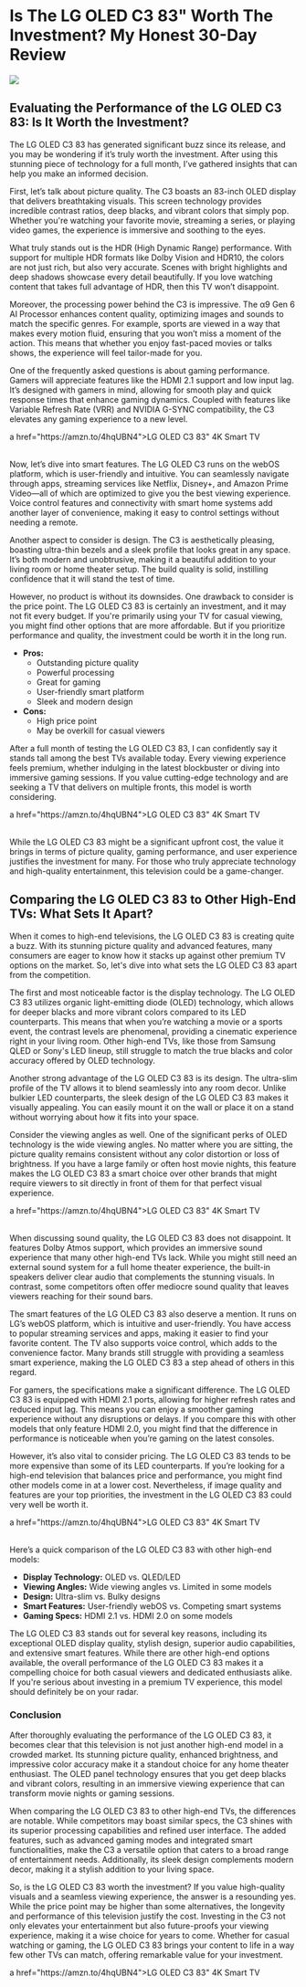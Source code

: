<h1>Is The LG OLED C3 83" Worth The Investment? My Honest 30-Day Review</h1>
<p><img src="https://articleaigenerator.com/generated_image/Is-the-LG-OLED-C3-83-Worth-the-Investment-My-Honest-30Day-Review-1741651955.png"></p>
<h2>Evaluating the Performance of the LG OLED C3 83: Is It Worth the Investment?</h2><p>The LG OLED C3 83 has generated significant buzz since its release, and you may be wondering if it’s truly worth the investment. After using this stunning piece of technology for a full month, I’ve gathered insights that can help you make an informed decision.</p>
<p>First, let’s talk about picture quality. The C3 boasts an 83-inch OLED display that delivers breathtaking visuals. This screen technology provides incredible contrast ratios, deep blacks, and vibrant colors that simply pop. Whether you're watching your favorite movie, streaming a series, or playing video games, the experience is immersive and soothing to the eyes.</p>
<p>What truly stands out is the HDR (High Dynamic Range) performance. With support for multiple HDR formats like Dolby Vision and HDR10, the colors are not just rich, but also very accurate. Scenes with bright highlights and deep shadows showcase every detail beautifully. If you love watching content that takes full advantage of HDR, then this TV won’t disappoint.</p>
<p>Moreover, the processing power behind the C3 is impressive. The α9 Gen 6 AI Processor enhances content quality, optimizing images and sounds to match the specific genres. For example, sports are viewed in a way that makes every motion fluid, ensuring that you won’t miss a moment of the action. This means that whether you enjoy fast-paced movies or talks shows, the experience will feel tailor-made for you.</p>
<p>One of the frequently asked questions is about gaming performance. Gamers will appreciate features like the HDMI 2.1 support and low input lag. It’s designed with gamers in mind, allowing for smooth play and quick response times that enhance gaming dynamics. Coupled with features like Variable Refresh Rate (VRR) and NVIDIA G-SYNC compatibility, the C3 elevates any gaming experience to a new level.</p>
a href="https://amzn.to/4hqUBN4">LG OLED C3 83" 4K Smart TV
​<br><br><p>Now, let’s dive into smart features. The LG OLED C3 runs on the webOS platform, which is user-friendly and intuitive. You can seamlessly navigate through apps, streaming services like Netflix, Disney+, and Amazon Prime Video—all of which are optimized to give you the best viewing experience. Voice control features and connectivity with smart home systems add another layer of convenience, making it easy to control settings without needing a remote.</p>
<p>Another aspect to consider is design. The C3 is aesthetically pleasing, boasting ultra-thin bezels and a sleek profile that looks great in any space. It’s both modern and unobtrusive, making it a beautiful addition to your living room or home theater setup. The build quality is solid, instilling confidence that it will stand the test of time.</p>
<p>However, no product is without its downsides. One drawback to consider is the price point. The LG OLED C3 83 is certainly an investment, and it may not fit every budget. If you're primarily using your TV for casual viewing, you might find other options that are more affordable. But if you prioritize performance and quality, the investment could be worth it in the long run.</p>
<ul>
    <li><strong>Pros:</strong>
        <ul>
            <li>Outstanding picture quality</li>
            <li>Powerful processing</li>
            <li>Great for gaming</li>
            <li>User-friendly smart platform</li>
            <li>Sleek and modern design</li>
        </ul>
    </li>
    <li><strong>Cons:</strong>
        <ul>
            <li>High price point</li>
            <li>May be overkill for casual viewers</li>
        </ul>
    </li>
</ul>
<p>After a full month of testing the LG OLED C3 83, I can confidently say it stands tall among the best TVs available today. Every viewing experience feels premium, whether indulging in the latest blockbuster or diving into immersive gaming sessions. If you value cutting-edge technology and are seeking a TV that delivers on multiple fronts, this model is worth considering.</p>
a href="https://amzn.to/4hqUBN4">LG OLED C3 83" 4K Smart TV
​<br><br><p>While the LG OLED C3 83 might be a significant upfront cost, the value it brings in terms of picture quality, gaming performance, and user experience justifies the investment for many. For those who truly appreciate technology and high-quality entertainment, this television could be a game-changer.</p><h2>Comparing the LG OLED C3 83 to Other High-End TVs: What Sets It Apart?</h2><p>When it comes to high-end televisions, the LG OLED C3 83 is creating quite a buzz. With its stunning picture quality and advanced features, many consumers are eager to know how it stacks up against other premium TV options on the market. So, let's dive into what sets the LG OLED C3 83 apart from the competition.</p>
<p>The first and most noticeable factor is the display technology. The LG OLED C3 83 utilizes organic light-emitting diode (OLED) technology, which allows for deeper blacks and more vibrant colors compared to its LED counterparts. This means that when you’re watching a movie or a sports event, the contrast levels are phenomenal, providing a cinematic experience right in your living room. Other high-end TVs, like those from Samsung QLED or Sony's LED lineup, still struggle to match the true blacks and color accuracy offered by OLED technology.</p>
<p>Another strong advantage of the LG OLED C3 83 is its design. The ultra-slim profile of the TV allows it to blend seamlessly into any room decor. Unlike bulkier LED counterparts, the sleek design of the LG OLED C3 83 makes it visually appealing. You can easily mount it on the wall or place it on a stand without worrying about how it fits into your space.</p>
<p>Consider the viewing angles as well. One of the significant perks of OLED technology is the wide viewing angles. No matter where you are sitting, the picture quality remains consistent without any color distortion or loss of brightness. If you have a large family or often host movie nights, this feature makes the LG OLED C3 83 a smart choice over other brands that might require viewers to sit directly in front of them for that perfect visual experience.</p>
a href="https://amzn.to/4hqUBN4">LG OLED C3 83" 4K Smart TV
​<br><br><p>When discussing sound quality, the LG OLED C3 83 does not disappoint. It features Dolby Atmos support, which provides an immersive sound experience that many other high-end TVs lack. While you might still need an external sound system for a full home theater experience, the built-in speakers deliver clear audio that complements the stunning visuals. In contrast, some competitors often offer mediocre sound quality that leaves viewers reaching for their sound bars.</p>
<p>The smart features of the LG OLED C3 83 also deserve a mention. It runs on LG’s webOS platform, which is intuitive and user-friendly. You have access to popular streaming services and apps, making it easier to find your favorite content. The TV also supports voice control, which adds to the convenience factor. Many brands still struggle with providing a seamless smart experience, making the LG OLED C3 83 a step ahead of others in this regard.</p>
<p>For gamers, the specifications make a significant difference. The LG OLED C3 83 is equipped with HDMI 2.1 ports, allowing for higher refresh rates and reduced input lag. This means you can enjoy a smoother gaming experience without any disruptions or delays. If you compare this with other models that only feature HDMI 2.0, you might find that the difference in performance is noticeable when you’re gaming on the latest consoles.</p>
<p>However, it’s also vital to consider pricing. The LG OLED C3 83 tends to be more expensive than some of its LED counterparts. If you’re looking for a high-end television that balances price and performance, you might find other models come in at a lower cost. Nevertheless, if image quality and features are your top priorities, the investment in the LG OLED C3 83 could very well be worth it.</p>
a href="https://amzn.to/4hqUBN4">LG OLED C3 83" 4K Smart TV
​<br><br><p>Here’s a quick comparison of the LG OLED C3 83 with other high-end models:</p>
<ul>
    <li><strong>Display Technology:</strong> OLED vs. QLED/LED</li>
    <li><strong>Viewing Angles:</strong> Wide viewing angles vs. Limited in some models</li>
    <li><strong>Design:</strong> Ultra-slim vs. Bulky designs</li>
    <li><strong>Smart Features:</strong> User-friendly webOS vs. Competing smart systems</li>
    <li><strong>Gaming Specs:</strong> HDMI 2.1 vs. HDMI 2.0 on some models</li>
</ul>
<p>The LG OLED C3 83 stands out for several key reasons, including its exceptional OLED display quality, stylish design, superior audio capabilities, and extensive smart features. While there are other high-end options available, the overall performance of the LG OLED C3 83 makes it a compelling choice for both casual viewers and dedicated enthusiasts alike. If you're serious about investing in a premium TV experience, this model should definitely be on your radar.</p><h3>Conclusion</h3><p>After thoroughly evaluating the performance of the LG OLED C3 83, it becomes clear that this television is not just another high-end model in a crowded market. Its stunning picture quality, enhanced brightness, and impressive color accuracy make it a standout choice for any home theater enthusiast. The OLED panel technology ensures that you get deep blacks and vibrant colors, resulting in an immersive viewing experience that can transform movie nights or gaming sessions.</p>
<p>When comparing the LG OLED C3 83 to other high-end TVs, the differences are notable. While competitors may boast similar specs, the C3 shines with its superior processing capabilities and refined user interface. The added features, such as advanced gaming modes and integrated smart functionalities, make the C3 a versatile option that caters to a broad range of entertainment needs. Additionally, its sleek design complements modern decor, making it a stylish addition to your living space.</p>
<p>So, is the LG OLED C3 83 worth the investment? If you value high-quality visuals and a seamless viewing experience, the answer is a resounding yes. While the price point may be higher than some alternatives, the longevity and performance of this television justify the cost. Investing in the C3 not only elevates your entertainment but also future-proofs your viewing experience, making it a wise choice for years to come. Whether for casual watching or gaming, the LG OLED C3 83 brings your content to life in a way few other TVs can match, offering remarkable value for your investment.</p>
a href="https://amzn.to/4hqUBN4">LG OLED C3 83" 4K Smart TV
​<br><br>